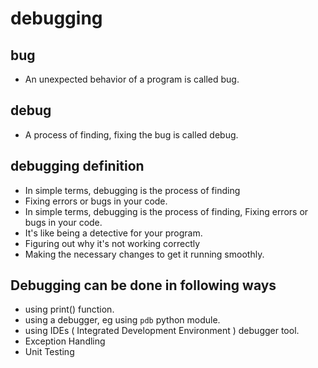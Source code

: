 
# debugging

## bug

- An unexpected behavior of a program is called bug.

## debug

- A process of finding, fixing the bug is called debug.

## debugging definition

- In simple terms, debugging is the process of finding
- Fixing errors or bugs in your code.
- In simple terms, debugging is the process of finding, Fixing errors or bugs in your code.
- It's like being a detective for your program.
- Figuring out why it's not working correctly
- Making the necessary changes to get it running smoothly.

## Debugging can be done in following ways

- using print() function.
- using a debugger, eg using `pdb` python module.
- using IDEs ( Integrated Development Environment ) debugger tool.
- Exception Handling
- Unit Testing